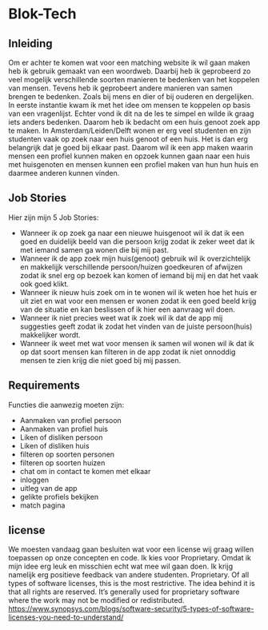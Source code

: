 # Blok-Tech

## Inleiding
Om er achter te komen wat voor een matching website ik wil gaan maken heb ik gebruik gemaakt van een woordweb. Daarbij heb ik geprobeerd zo veel mogelijk verschillende soorten manieren te bedenken van het koppelen van mensen. Tevens heb ik geprobeert andere manieren van samen brengen te bedenken. Zoals bij mens en dier of bij ouderen en dergelijken. In eerste instantie kwam ik met het idee om mensen te koppelen op basis van een vragenlijst. Echter vond ik dit na de les te simpel en wilde ik graag iets anders bedenken. Daarom heb ik bedacht om een huis genoot zoek app te maken. In Amsterdam/Leiden/Delft wonen er erg veel studenten en zijn studenten vaak op zoek naar een huis genoot of een huis. Het is dan erg belangrijk dat je goed bij elkaar past. Daarom wil ik een app maken waarin mensen een profiel kunnen maken en opzoek kunnen gaan naar een huis met huisgenoten en mensen kunnen een profiel maken van hun hun huis en daarmee anderen kunnen vinden. 

## Job Stories
Hier zijn mijn 5 Job Stories:
* Wanneer ik op zoek ga naar een nieuwe huisgenoot wil ik dat ik een goed en duidelijk beeld van die persoon krijg zodat ik zeker weet dat ik met iemand samen ga wonen die bij mij past.
* Wanneer ik de app zoek mijn huis(genoot) gebruik wil ik overzichtelijk en makkelijjk verschillende persoon/huizen goedkeuren of afwijzen zodat ik snel erg op bezoek kan komen of iemand bij mij en dat het vaak ook goed klikt.
* Wanneer ik nieuw huis zoek om in te wonen wil ik weten hoe het huis er uit ziet en wat voor een mensen er wonen zodat ik een goed beeld krijg van de situatie en kan beslissen of ik hier een aanvraag wil doen.
* Wanneer ik niet precies weet wat ik zoek wil ik dat de app mij suggesties geeft zodat ik zodat het vinden van de juiste persoon(huis) makkelijker wordt. 
* Wanneer ik weet met wat voor mensen ik samen wil wonen wil ik dat ik op dat soort mensen kan filteren in de app zodat ik niet onnoddig mensen te zien krijg die niet goed bij mij passen. 

## Requirements
Functies die aanwezig moeten zijn:
* Aanmaken van profiel persoon
* Aanmaken van profiel huis
* Liken of disliken persoon
* Liken of disliken huis 
* filteren op soorten personen
* filteren op soorten huizen 
* chat om in contact te komen met elkaar 
* inloggen 
* uitleg van de app 
* gelikte profiels bekijken 
* match pagina 

## license 
We moesten vandaag gaan besluiten wat voor een license wij graag willen toepassen op onze concepten en code. Ik kies voor Proprietary. Omdat ik mijn idee erg leuk en misschien echt wat mee wil gaan doen. Ik krijg namelijk erg positieve feedback van andere studenten. 
Proprietary. Of all types of software licenses, this is the most restrictive. The idea behind it is that all rights are reserved. It’s generally used for proprietary software where the work may not be modified or redistributed. https://www.synopsys.com/blogs/software-security/5-types-of-software-licenses-you-need-to-understand/
